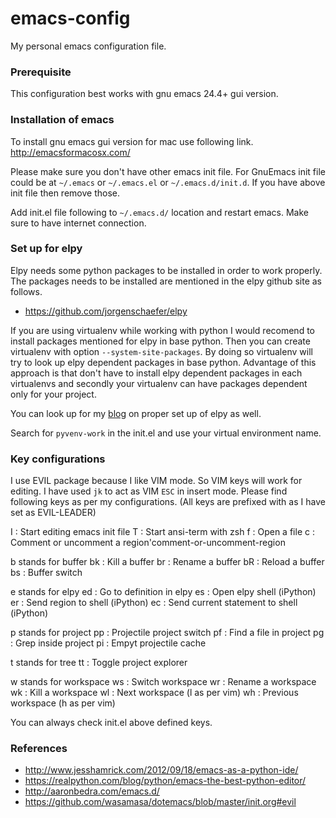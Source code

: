 # emacs-config
My personal emacs configuration file.

### Prerequisite
This configuration best works with gnu emacs 24.4+ gui version.

### Installation of emacs
To install gnu emacs gui version for mac use following link.
http://emacsformacosx.com/

Please make sure you don't have other emacs init file. For GnuEmacs init file could be at `~/.emacs` or `~/.emacs.el` or `~/.emacs.d/init.d`. If you have above init file then remove those.

Add init.el file following to `~/.emacs.d/` location and restart emacs. Make sure to have internet connection.

### Set up for elpy
Elpy needs some python packages to be installed in order to work properly. The packages needs to be installed are mentioned in the elpy github site as follows.
* https://github.com/jorgenschaefer/elpy

If you are using virtualenv while working with python I would recomend to install packages mentioned for elpy in base python. Then you can create virtualenv with option `--system-site-packages`. By doing so virtualenv will try to look up elpy dependent packages in base python. Advantage of this approach is that don't have to install elpy dependent packages in each virtualenvs and secondly your virtualenv can have packages dependent only for your project.

You can look up for my [blog](https://techfillip.wordpress.com/2016/06/10/emacs-elpy-convenient-python-set-up/) on proper set up of elpy as well.

Search for `pyvenv-work` in the init.el and use your virtual environment name.

### Key configurations
I use EVIL package because I like VIM mode. So VIM keys will work for editing. I have used `jk` to act as VIM `ESC` in insert mode. Please find following keys as per my configurations.
(All keys are prefixed with <SPC> as I have set <SPC> as EVIL-LEADER)

I     :    Start editing emacs init file
T     :    Start ansi-term with zsh
f     :    Open a file
c     :    Comment or uncomment a region'comment-or-uncomment-region

b stands for buffer
bk    :    Kill a buffer
br    :    Rename a buffer
bR    :    Reload a buffer
bs    :    Buffer switch

e stands for elpy
ed    :    Go to definition in elpy
es    :    Open elpy shell (iPython)
er    :    Send region to shell (iPython)
ec    :    Send current statement to shell (iPython)

p stands for project
pp    :    Projectile project switch
pf    :    Find a file in project
pg    :    Grep inside project
pi    :    Empyt projectile cache

t stands for tree
tt    :    Toggle project explorer

w stands for workspace
ws    :    Switch workspace
wr    :    Rename a workspace
wk    :    Kill a workspace
wl    :    Next workspace (l as per vim)
wh    :    Previous workspace (h as per vim)

You can always check init.el above defined keys.

### References
* http://www.jesshamrick.com/2012/09/18/emacs-as-a-python-ide/
* https://realpython.com/blog/python/emacs-the-best-python-editor/
* http://aaronbedra.com/emacs.d/
* https://github.com/wasamasa/dotemacs/blob/master/init.org#evil
